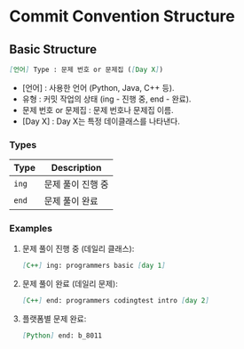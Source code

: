 # Commit Convention Structure

## Basic Structure

```md
[언어] Type : 문제 번호 or 문제집 ([Day X])
```
- [언어] : 사용한 언어 (Python, Java, C++ 등).
- 유형 : 커밋 작업의 상태 (ing - 진행 중, end - 완료).
- 문제 번호 or 문제집 : 문제 번호나 문제집 이름.
- [Day X] : Day X는 특정 데이클래스를 나타낸다.

### **Types**
| Type        | Description                               |
|-------------|-------------------------------------------|
| `ing`       | 문제 풀이 진행 중                         |
| `end`       | 문제 풀이 완료                            | 

### Examples

1. 문제 풀이 진행 중 (데일리 클래스):

    ```md
    [C++] ing: programmers basic [day 1]
    ```

2. 문제 풀이 완료 (데일리 문제):

    ```md
    [C++] end: programmers codingtest intro [day 2]
    ```

3. 플랫폼별 문제 완료:

    ```md
    [Python] end: b_8011
    ```